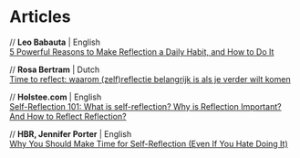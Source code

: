 # Articles

// **Leo Babauta** | English  
[5 Powerful Reasons to Make Reflection a Daily Habit, and How to Do It](https://zenhabits.net/5-powerful-reasons-to-make-reflection-a-daily-habit-and-how-to-do-it/)

// **Rosa Bertram** | Dutch  
[Time to reflect: waarom (zelf)reflectie belangrijk is als je verder wilt komen](https://www.bedrock.nl/kracht-van-reflecteren/)

// **Holstee.com** | English  
[Self-Reflection 101: What is self-reflection? Why is Reflection Important? And How to Reflect Reflection?](https://www.holstee.com/blogs/mindful-matter/self-reflection-101-what-is-self-reflection-why-is-reflection-important-and-how-to-reflect)

// **HBR, Jennifer Porter** | English  
[Why You Should Make Time for Self-Reflection (Even If You Hate Doing It)](https://hbr.org/2017/03/why-you-should-make-time-for-self-reflection-even-if-you-hate-doing-it)

